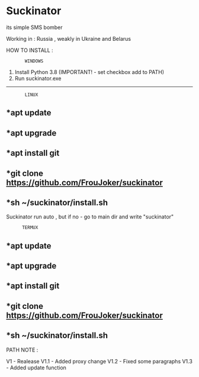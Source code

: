 # Suckinator
its simple SMS bomber

Working in : Russia , weakly in Ukraine and Belarus

HOW TO INSTALL :


           WINDOWS

1. Install Python 3.8 (IMPORTANT! - set checkbox add to PATH) 
2. Run suckinator.exe
---

           LINUX

*apt update 
---
*apt upgrade
---
*apt install git
---
*git clone https://github.com/FrouJoker/suckinator
---
*sh ~/suckinator/install.sh
---

Suckinator run auto , but if no - go to main dir and write "suckinator"

          
          TERMUX

*apt update 
---
*apt upgrade
---
*apt install git
---
*git clone https://github.com/FrouJoker/suckinator
---
*sh ~/suckinator/install.sh
---


PATH NOTE :

V1 - Realease
V1.1 - Added proxy change
V1.2 - Fixed some paragraphs
V1.3 - Added update function
